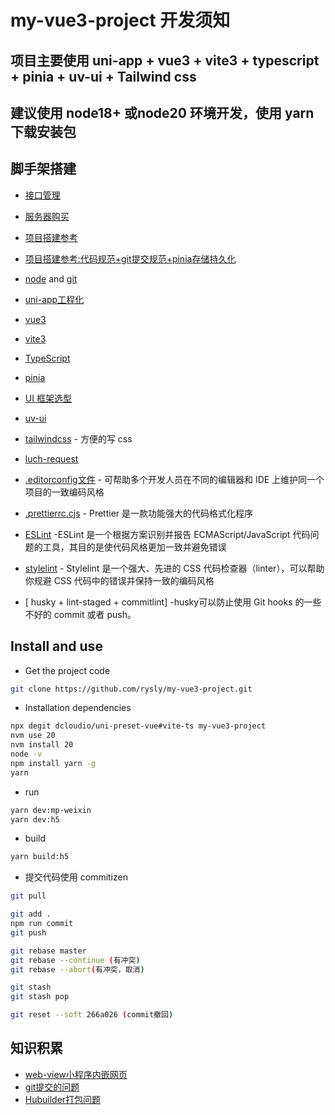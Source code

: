 # my-vue3-project 开发须知

## 项目主要使用 uni-app + vue3 + vite3 + typescript + pinia + uv-ui + Tailwind css

## 建议使用 node18+ 或node20 环境开发，使用 yarn 下载安装包

## 脚手架搭建

- [接口管理](https://space-0v29ag.w.eolink.com/home/api-studio/?spaceKey=space-0v29ag&projectGroup=0&projectType=0&testId=1718688225436&module=-99)
- [服务器购买](https://activity.huaweicloud.com/618_promotion/index.html)

- [项目搭建参考](https://zhuanlan.zhihu.com/p/676624807)
- [项目搭建参考:代码规范+git提交规范+pinia存储持久化](https://zhuanlan.zhihu.com/p/684621219)

- [node](http://nodejs.org/) and [git](https://git-scm.com/)
- [uni-app工程化](https://uniapp.dcloud.net.cn/quickstart-cli.html#install-vue-cli)
- [vue3](https://cn.vuejs.org/api/composition-api-setup.html)
- [vite3](https://vitejs.cn/)
- [TypeScript](https://www.typescriptlang.org/)
- [pinia](https://pinia.web3doc.top/)
- [UI 框架选型](https://juejin.cn/post/7337513012393607207)
- [uv-ui](https://www.uvui.cn/components/skeletons.html)
- [tailwindcss](https://tailwindcss.com/) - 方便的写 css
- [luch-request](https://www.quanzhan.co/luch-request/)

- [.editorconfig文件](http://editorconfig.org) - 可帮助多个开发人员在不同的编辑器和 IDE 上维护同一个项目的一致编码风格
- [.prettierrc.cjs](https://prettier.io/docs/en/) - Prettier 是一款功能强大的代码格式化程序
- [ESLint](https://zh-hans.eslint.org/docs/latest/use/getting-started) -ESLint 是一个根据方案识别并报告 ECMAScript/JavaScript 代码问题的工具，其目的是使代码风格更加一致并避免错误
- [stylelint](https://www.stylelint.cn/) - Stylelint 是一个强大、先进的 CSS 代码检查器（linter），可以帮助你规避 CSS 代码中的错误并保持一致的编码风格
- [ husky + lint-staged + commitlint] -husky可以防止使用 Git hooks 的一些不好的 commit 或者 push。

## Install and use

- Get the project code

```bash
git clone https://github.com/rysly/my-vue3-project.git
```

- Installation dependencies

```bash
npx degit dcloudio/uni-preset-vue#vite-ts my-vue3-project
nvm use 20
nvm install 20
node -v
npm install yarn -g
yarn
```

- run

```bash
yarn dev:mp-weixin
yarn dev:h5
```

- build

```bash
yarn build:h5
```

- 提交代码使用 commitizen

```bash
git pull

git add .
npm run commit
git push

git rebase master
git rebase --continue (有冲突)
git rebase --abort(有冲突，取消)

git stash
git stash pop

git reset --soft 266a026 (commit撤回)
```

## 知识积累
- [web-view小程序内嵌网页](https://zh.uniapp.dcloud.io/component/web-view.html)
- [git提交的问题](https://www.cnblogs.com/runningGY/p/15147879.html)
- [Hubuilder打包问题](https://www.cnblogs.com/sugartang/p/17168196.html)

